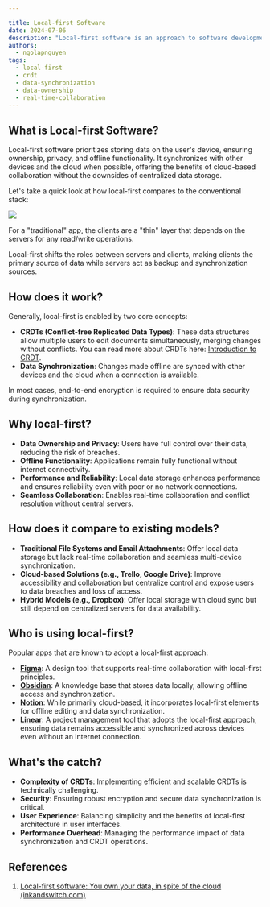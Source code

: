 ```yaml
---

title: Local-first Software
date: 2024-07-06
description: "Local-first software is an approach to software development that emphasizes data ownership, offline functionality, and real-time collaboration. This model ensures data is primarily stored on the user's device, enhancing privacy and control while enabling seamless synchronization and collaboration without relying on continuous internet connectivity"
authors:
  - ngolapnguyen
tags:
  - local-first
  - crdt
  - data-synchronization
  - data-ownership
  - real-time-collaboration
---
```


## What is Local-first Software?

Local-first software prioritizes storing data on the user's device, ensuring ownership, privacy, and offline functionality. It synchronizes with other devices and the cloud when possible, offering the benefits of cloud-based collaboration without the downsides of centralized data storage.

Let's take a quick look at how local-first compares to the conventional stack:

![](assets/local-first-software-20240706221930408.webp)

For a "traditional" app, the clients are a "thin" layer that depends on the servers for any read/write operations.

Local-first shifts the roles between servers and clients, making clients the primary source of data while servers act as backup and synchronization sources.

## How does it work?

Generally, local-first is enabled by two core concepts:

- **CRDTs (Conflict-free Replicated Data Types)**: These data structures allow multiple users to edit documents simultaneously, merging changes without conflicts. You can read more about CRDTs here: [Introduction to CRDT](engineering/Backend/Introduction%20to%20CRDT.md).
- **Data Synchronization**: Changes made offline are synced with other devices and the cloud when a connection is available.

In most cases, end-to-end encryption is required to ensure data security during synchronization.

## Why local-first?

- **Data Ownership and Privacy**: Users have full control over their data, reducing the risk of breaches.
- **Offline Functionality**: Applications remain fully functional without internet connectivity.
- **Performance and Reliability**: Local data storage enhances performance and ensures reliability even with poor or no network connections.
- **Seamless Collaboration**: Enables real-time collaboration and conflict resolution without central servers.

## How does it compare to existing models?

- **Traditional File Systems and Email Attachments**: Offer local data storage but lack real-time collaboration and seamless multi-device synchronization.
- **Cloud-based Solutions (e.g., Trello, Google Drive)**: Improve accessibility and collaboration but centralize control and expose users to data breaches and loss of access.
- **Hybrid Models (e.g., Dropbox)**: Offer local storage with cloud sync but still depend on centralized servers for data availability.

## Who is using local-first?

Popular apps that are known to adopt a local-first approach:

- [**Figma**](https://figma.com/): A design tool that supports real-time collaboration with local-first principles.
- **[Obsidian](https://obsidian.md/)**: A knowledge base that stores data locally, allowing offline access and synchronization.
- **[Notion](https://www.notion.so/)**: While primarily cloud-based, it incorporates local-first elements for offline editing and data synchronization.
- **[Linear](https://linear.app/)**: A project management tool that adopts the local-first approach, ensuring data remains accessible and synchronized across devices even without an internet connection.

## What's the catch?

- **Complexity of CRDTs**: Implementing efficient and scalable CRDTs is technically challenging.
- **Security**: Ensuring robust encryption and secure data synchronization is critical.
- **User Experience**: Balancing simplicity and the benefits of local-first architecture in user interfaces.
- **Performance Overhead**: Managing the performance impact of data synchronization and CRDT operations.

## References

1. [Local-first software: You own your data, in spite of the cloud (inkandswitch.com)](https://www.inkandswitch.com/local-first/)
